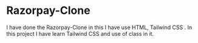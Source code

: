 # Razorpay-Clone
I have done the Razorpay-Clone in this I have use HTML, Tailwind CSS . In this project I have learn Tailwind CSS and use of class in it.
